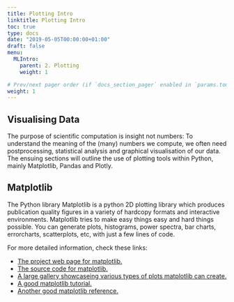 ```yaml
---
title: Plotting Intro
linktitle: Plotting Intro
toc: true
type: docs
date: "2019-05-05T00:00:00+01:00"
draft: false
menu:
  MLIntro:
    parent: 2. Plotting
    weight: 1

# Prev/next pager order (if `docs_section_pager` enabled in `params.toml`)
weight: 1
---
```


## Visualising Data

The purpose of scientific computation is insight not numbers: To understand the meaning of the (many) numbers we compute, we often need postprocessing, statistical analysis and graphical visualisation of our data. The ensuing sections will outline the  use of plotting tools within Python, mainly Matplotlib, Pandas and Plotly.

## Matplotlib

The Python library Matplotlib is a python 2D plotting library which produces publication quality figures in a variety of hardcopy formats and interactive environments. Matplotlib tries to make easy things easy and hard things possible. You can generate plots, histograms, power spectra, bar charts, errorcharts, scatterplots, etc, with just a few lines of code.

For more detailed information, check these links:

* <a href="http://www.matplotlib.org" target="_blank">The project web page for matplotlib.</a>
* <a href="https://github.com/matplotlib/matplotlib" target="_blank">The source code for matplotlib.</a>
* <a href="http://matplotlib.org/gallery.html" target="_blank">A large gallery showcaseing various types of plots matplotlib can create.</a>
* <a href="http://www.loria.fr/~rougier/teaching/matplotlib" target="_blank">A good matplotlib tutorial.</a>
* <a href="http://scipy-lectures.github.io/matplotlib/matplotlib.html" target="_blank">Another good matplotlib reference.</a>


